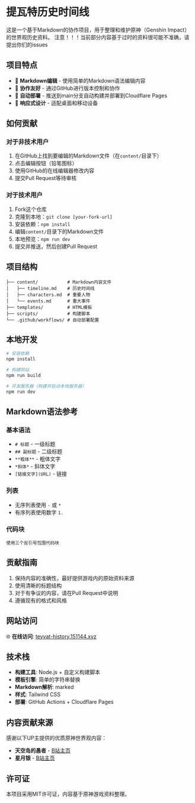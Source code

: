 # 提瓦特历史时间线

这是一个基于Markdown的协作项目，用于整理和维护原神（Genshin Impact）的世界观历史资料。
注意！！！当前部分内容基于过时的资料很可能不准确，请提出你们的issues

## 项目特点

- 📝 **Markdown编辑** - 使用简单的Markdown语法编辑内容
- 🤝 **协作友好** - 通过GitHub进行版本控制和协作
- 🚀 **自动部署** - 推送到main分支自动构建并部署到Cloudflare Pages
- 📱 **响应式设计** - 适配桌面和移动设备

## 如何贡献

### 对于非技术用户

1. 在GitHub上找到要编辑的Markdown文件（在`content/`目录下）
2. 点击编辑按钮（铅笔图标）
3. 使用GitHub的在线编辑器修改内容
4. 提交Pull Request等待审核

### 对于技术用户

1. Fork这个仓库
2. 克隆到本地：`git clone [your-fork-url]`
3. 安装依赖：`npm install`
4. 编辑`content/`目录下的Markdown文件
5. 本地预览：`npm run dev`
6. 提交并推送，然后创建Pull Request

## 项目结构

```
├── content/           # Markdown内容文件
│   ├── timeline.md    # 历史时间线
│   ├── characters.md  # 重要人物
│   └── events.md      # 重大事件
├── templates/         # HTML模板
├── scripts/           # 构建脚本
└── .github/workflows/ # 自动部署配置
```

## 本地开发

```bash
# 安装依赖
npm install

# 构建网站
npm run build

# 开发服务器（构建并启动本地服务器）
npm run dev
```

## Markdown语法参考

### 基本语法
- `# 标题` - 一级标题
- `## 副标题` - 二级标题
- `**粗体**` - 粗体文字
- `*斜体*` - 斜体文字
- `[链接文字](URL)` - 链接

### 列表
- 无序列表使用 `-` 或 `*`
- 有序列表使用数字 `1.`

### 代码块
```
使用三个反引号包围代码块
```

## 贡献指南

1. 保持内容的准确性，最好提供游戏内的原始资料来源
2. 使用清晰的标题结构
3. 对于有争议的内容，请在Pull Request中说明
4. 遵循现有的格式和风格

## 网站访问

🌐 **在线访问**: [teyvat-history.151144.xyz](https://teyvat-history.151144.xyz)

## 技术栈

- **构建工具**: Node.js + 自定义构建脚本
- **模板引擎**: 简单的字符串替换
- **Markdown解析**: marked
- **样式**: Tailwind CSS
- **部署**: GitHub Actions + Cloudflare Pages

## 内容贡献来源

感谢以下UP主提供的优质原神世界观内容：

- **天空岛的愚者** - [B站主页](https://space.bilibili.com/173323339)
- **星月银** - [B站主页](https://space.bilibili.com/519297)

## 许可证

本项目采用MIT许可证，内容基于原神游戏资料整理。
